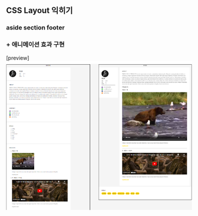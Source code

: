 ## CSS Layout 익히기
### aside section footer
### + 애니메이션 효과 구현

[preview]<br>
![CSS Layout 익히기](Css0919.png)<br>
